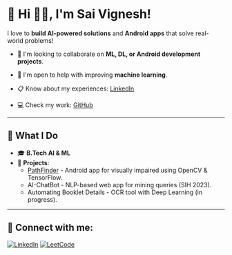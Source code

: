 # 👋 Hi 🙋‍♂️, I'm Sai Vignesh!

I love to **build AI-powered solutions** and **Android apps** that solve real-world problems!

- 🌟 I'm looking to collaborate on **ML, DL, or Android development projects**.
- 🤝 I'm open to help with improving **machine learning**.

- 📋 Know about my experiences: [LinkedIn]([https://linkedin.com/in/saivignesh2411](https://www.linkedin.com/in/saivignesh2411/details/certifications/))
- 💻 Check my work: [GitHub](https://github.com/vignesh61fl)

---

## 🚀 What I Do
- 🎓 **B.Tech AI & ML**
- 🌱 **Projects**: 
  - [PathFinder](https://github.com/theyuvarajkumar/Path-Finder) - Android app for visually impaired using OpenCV & TensorFlow.
  - AI-ChatBot - NLP-based web app for mining queries (SIH 2023).
  - Automating Booklet Details - OCR tool with Deep Learning (in progress).


---

## 🤝 Connect with me:
[![LinkedIn](https://img.shields.io/badge/LinkedIn-Connect-blue)](https://linkedin.com/in/saivignesh2411)
[![LeetCode](https://img.shields.io/badge/LeetCode-Solve%20Problems-orange)](https://leetcode.com/u/sai_vignesh_2411/)

